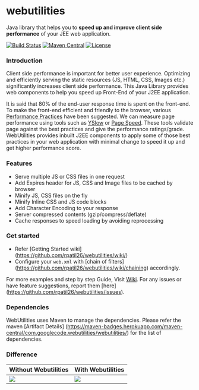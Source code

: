 webutilities
============
Java library that helps you to **speed up and improve client side performance** of your JEE web application.

[![Build Status](https://travis-ci.org/rpatil26/webutilities.svg?branch=master)](https://travis-ci.org/rpatil26/webutilities) [![Maven Central](https://maven-badges.herokuapp.com/maven-central/com.googlecode.webutilities/webutilities/badge.svg)](https://maven-badges.herokuapp.com/maven-central/com.googlecode.webutilities/webutilities/)
[![License](https://img.shields.io/badge/license-Apache_2-blue.svg?style=flat)](https://github.com/rpatil26/webutilities/blob/master/LICENSE)

### Introduction

Client side performance is important for better user experience. Optimizing and efficiently serving the static resources (JS, HTML, CSS, Images etc.) significantly increases client side performance. This Java Library provides web components to help you speed up Front-End of your J2EE application.

It is said that 80% of the end-user response time is spent on the front-end. To make the front-end efficient and friendly to the browser, various [Performance Practices](http://developer.yahoo.com/performance/rules.html) have been suggested. We can measure page performance using tools such as [YSlow](http://developer.yahoo.com/yslow/) or [Page Speed](http://code.google.com/speed/page-speed/). These tools validate page against the best practices and give the performance ratings/grade. WebUtilities provides inbuilt J2EE components to apply some of those best practices in your web application with minimal change to speed it up and get higher performance score. 

### Features

*   Serve multiple JS or CSS files in one request
*   Add Expires header for JS, CSS and Image files to be cached by browser
*   Minify JS, CSS files on the fly
*   Minify Inline CSS and JS code blocks
*   Add Character Encoding to your response
*   Server compressed contents (gzip/compress/deflate)
*   Cache responses to speed loading by avoiding reprocessing 

### Get started

*   Refer [Getting Started wiki] (https://github.com/rpatil26/webutilities/wiki/)
*   Configure your `web.xml` with [chain of filters] (https://github.com/rpatil26/webutilities/wiki/chaining) accordingly. 
   
For more examples and step by step Guide, Visit [Wiki](https://github.com/rpatil26/webutilities/wiki/). For any issues or have feature suggestions, report them [here] (https://github.com/rpatil26/webutilities/issues).

### Dependencies

WebUtilities uses Maven to manage the dependencies. Please refer the maven [Artifact Details] (https://maven-badges.herokuapp.com/maven-central/com.googlecode.webutilities/webutilities/) for the list of dependencies.

### Difference 
| Without Webutilities  | With Webutilities |
| ------------- | ------------- |
|![](http://rawgit.com/rpatil26/webutilities/gh-pages/images/before.png)|![](http://rawgit.com/rpatil26/webutilities/gh-pages/images/after.png)|



